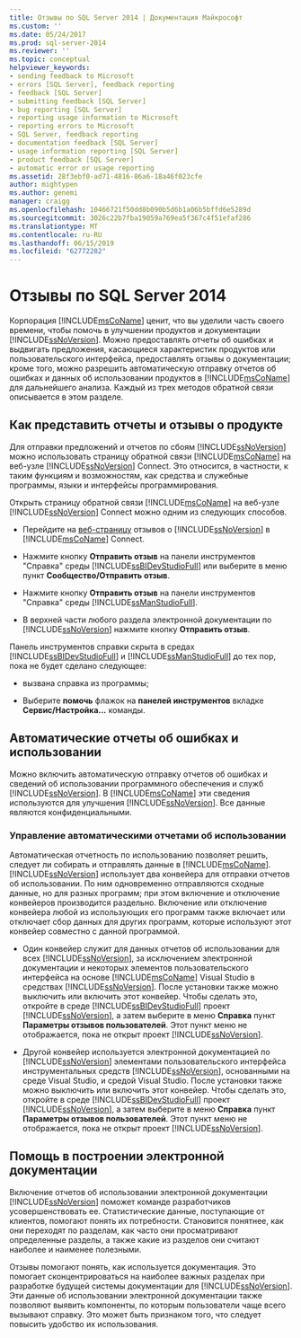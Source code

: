 ```yaml
---
title: Отзывы по SQL Server 2014 | Документация Майкрософт
ms.custom: ''
ms.date: 05/24/2017
ms.prod: sql-server-2014
ms.reviewer: ''
ms.topic: conceptual
helpviewer_keywords:
- sending feedback to Microsoft
- errors [SQL Server], feedback reporting
- feedback [SQL Server]
- submitting feedback [SQL Server]
- bug reporting [SQL Server]
- reporting usage information to Microsoft
- reporting errors to Microsoft
- SQL Server, feedback reporting
- documentation feedback [SQL Server]
- usage information reporting [SQL Server]
- product feedback [SQL Server]
- automatic error or usage reporting
ms.assetid: 28f3ebf0-ad71-4816-86a6-18a46f023cfe
author: mightypen
ms.author: genemi
manager: craigg
ms.openlocfilehash: 10466721f50dd8b090b5d6b1a06b5bffd6e5289d
ms.sourcegitcommit: 3026c22b7fba19059a769ea5f367c4f51efaf286
ms.translationtype: MT
ms.contentlocale: ru-RU
ms.lasthandoff: 06/15/2019
ms.locfileid: "62772282"
---
```

# <a name="providing-feedback-for-sql-server-2014"></a>Отзывы по SQL Server 2014
  Корпорация [!INCLUDE[msCoName](../includes/msconame-md.md)] ценит, что вы уделили часть своего времени, чтобы помочь в улучшении продуктов и документации [!INCLUDE[ssNoVersion](../includes/ssnoversion-md.md)]. Можно предоставлять отчеты об ошибках и выдвигать предложения, касающиеся характеристик продуктов или пользовательского интерфейса, предоставлять отзывы о документации; кроме того, можно разрешить автоматическую отправку отчетов об ошибках и данных об использовании продуктов в [!INCLUDE[msCoName](../includes/msconame-md.md)] для дальнейшего анализа. Каждый из трех методов обратной связи описывается в этом разделе.  
  
## <a name="submitting-feedback-about-the-product"></a>Как представить отчеты и отзывы о продукте  
 Для отправки предложений и отчетов по сбоям [!INCLUDE[ssNoVersion](../includes/ssnoversion-md.md)] можно использовать страницу обратной связи [!INCLUDE[msCoName](../includes/msconame-md.md)] на веб-узле [!INCLUDE[ssNoVersion](../includes/ssnoversion-md.md)] Connect. Это относится, в частности, к таким функциям и возможностям, как средства и служебные программы, языки и интерфейсы программирования.  
  
 Открыть страницу обратной связи [!INCLUDE[msCoName](../includes/msconame-md.md)] на веб-узле [!INCLUDE[ssNoVersion](../includes/ssnoversion-md.md)] Connect можно одним из следующих способов.  
  
-   Перейдите на [веб-страницу](https://go.microsoft.com/fwlink/?linkid=34178) отзывов о [!INCLUDE[ssNoVersion](../includes/ssnoversion-md.md)] в [!INCLUDE[msCoName](../includes/msconame-md.md)] Connect.  
  
-   Нажмите кнопку **Отправить отзыв** на панели инструментов "Справка" среды [!INCLUDE[ssBIDevStudioFull](../includes/ssbidevstudiofull-md.md)] или выберите в меню пункт **Сообщество/Отправить отзыв**.  
  
-   Нажмите кнопку **Отправить отзыв** на панели инструментов "Справка" среды [!INCLUDE[ssManStudioFull](../includes/ssmanstudiofull-md.md)].  
  
-   В верхней части любого раздела электронной документации по [!INCLUDE[ssNoVersion](../includes/ssnoversion-md.md)] нажмите кнопку **Отправить отзыв**.  
  
 Панель инструментов справки скрыта в средах [!INCLUDE[ssBIDevStudioFull](../includes/ssbidevstudiofull-md.md)] и [!INCLUDE[ssManStudioFull](../includes/ssmanstudiofull-md.md)] до тех пор, пока не будет сделано следующее:  
  
-   вызвана справка из программы;  
  
-   Выберите **помочь** флажок на **панелей инструментов** вкладке **Сервис/Настройка...**  команды.  
  
## <a name="automatic-error-and-usage-reporting"></a>Автоматические отчеты об ошибках и использовании  
 Можно включить автоматическую отправку отчетов об ошибках и сведений об использовании программного обеспечения и служб [!INCLUDE[ssNoVersion](../includes/ssnoversion-md.md)]. В [!INCLUDE[msCoName](../includes/msconame-md.md)] эти сведения используются для улучшения [!INCLUDE[ssNoVersion](../includes/ssnoversion-md.md)]. Все данные являются конфиденциальными.  
  
### <a name="managing-automatic-usage-reporting"></a>Управление автоматическими отчетами об использовании  
 Автоматическая отчетность по использованию позволяет решить, следует ли собирать и отправлять данные в [!INCLUDE[msCoName](../includes/msconame-md.md)]. [!INCLUDE[ssNoVersion](../includes/ssnoversion-md.md)] использует два конвейера для отправки отчетов об использовании. По ним одновременно отправляются сходные данные, но для разных программ; при этом включение и отключение конвейеров производится раздельно. Включение или отключение конвейера любой из использующих его программ также включает или отключает сбор данных для других программ, которые используют этот конвейер совместно с данной программой.  
  
-   Один конвейер служит для данных отчетов об использовании для всех [!INCLUDE[ssNoVersion](../includes/ssnoversion-md.md)], за исключением электронной документации и некоторых элементов пользовательского интерфейса на основе [!INCLUDE[msCoName](../includes/msconame-md.md)] Visual Studio в средствах [!INCLUDE[ssNoVersion](../includes/ssnoversion-md.md)]. После установки также можно выключить или включить этот конвейер. Чтобы сделать это, откройте в среде [!INCLUDE[ssBIDevStudioFull](../includes/ssbidevstudiofull-md.md)] проект [!INCLUDE[ssNoVersion](../includes/ssnoversion-md.md)], а затем выберите в меню **Справка** пункт **Параметры отзывов пользователей**. Этот пункт меню не отображается, пока не открыт проект [!INCLUDE[ssNoVersion](../includes/ssnoversion-md.md)].  
  
-   Другой конвейер используется электронной документацией по [!INCLUDE[ssNoVersion](../includes/ssnoversion-md.md)] элементами пользовательского интерфейса инструментальных средств [!INCLUDE[ssNoVersion](../includes/ssnoversion-md.md)], основанными на среде Visual Studio, и средой Visual Studio. После установки также можно выключить или включить этот конвейер. Чтобы сделать это, откройте в среде [!INCLUDE[ssBIDevStudioFull](../includes/ssbidevstudiofull-md.md)] проект [!INCLUDE[ssNoVersion](../includes/ssnoversion-md.md)], а затем выберите в меню **Справка** пункт **Параметры отзывов пользователей**. Этот пункт меню не отображается, пока не открыт проект [!INCLUDE[ssNoVersion](../includes/ssnoversion-md.md)].  
  
## <a name="helping-build-a-better-books-online"></a>Помощь в построении электронной документации  
 Включение отчетов об использовании электронной документации [!INCLUDE[ssNoVersion](../includes/ssnoversion-md.md)] поможет команде разработчиков усовершенствовать ее. Статистические данные, поступающие от клиентов, помогают понять их потребности. Становится понятнее, как они переходят по разделам, как часто они просматривают определенные разделы, а также какие из разделов они считают наиболее и наименее полезными.  
  
 Отзывы помогают понять, как используется документация. Это помогает сконцентрироваться на наиболее важных разделах при разработке будущей системы документации для [!INCLUDE[ssNoVersion](../includes/ssnoversion-md.md)]. Эти данные об использовании электронной документации также позволяют выявить компоненты, по которым пользователи чаще всего вызывают справку. Это может быть признаком того, что следует повысить удобство их использования.  
  
  
